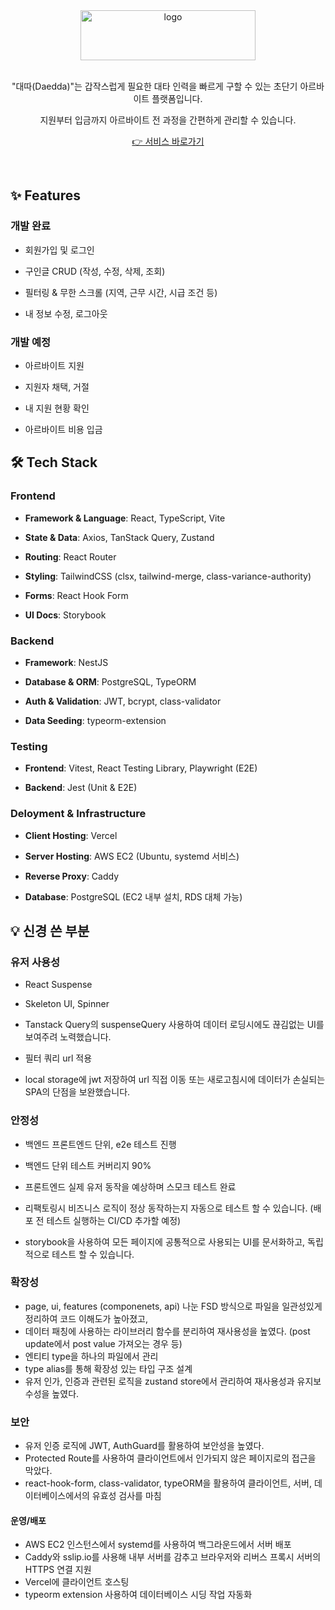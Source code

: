 
<div align="center"><img width="280" height="80" alt="logo" src="https://github.com/user-attachments/assets/3bb218af-0827-472d-a6e3-37d98b68d00e" /></div>

<br/>

<p align="center">"대따(Daedda)"는 갑작스럽게 필요한 대타 인력을 빠르게 구할 수 있는 초단기 아르바이트 플랫폼입니다.</p>

<p align="center">지원부터 입금까지 아르바이트 전 과정을 간편하게 관리할 수 있습니다.</p>

<p align="center"><a href="https://daedda2.vercel.app/auth/login" target="_blank" align="center"> 👉 서비스 바로가기 </a></p>

<br/>

## ✨ Features
### 개발 완료
- 회원가입 및 로그인
  
- 구인글 CRUD (작성, 수정, 삭제, 조회)

- 필터링 & 무한 스크롤 (지역, 근무 시간, 시급 조건 등)

- 내 정보 수정, 로그아웃

### 개발 예정
- 아르바이트 지원

- 지원자 채택, 거절

- 내 지원 현황 확인

- 아르바이트 비용 입금

## 🛠 Tech Stack

### Frontend

- **Framework & Language**: React, TypeScript, Vite

- **State & Data**: Axios, TanStack Query, Zustand

- **Routing**: React Router

- **Styling**: TailwindCSS (clsx, tailwind-merge, class-variance-authority)

- **Forms**: React Hook Form

- **UI Docs**: Storybook


### Backend

- **Framework**: NestJS

- **Database & ORM**: PostgreSQL, TypeORM

- **Auth & Validation**: JWT, bcrypt, class-validator

- **Data Seeding**: typeorm-extension

### Testing

- **Frontend**: Vitest, React Testing Library, Playwright (E2E)

- **Backend**: Jest (Unit & E2E)

### Deloyment & Infrastructure

- **Client Hosting**: Vercel

- **Server Hosting**: AWS EC2 (Ubuntu, systemd 서비스)

- **Reverse Proxy**: Caddy

- **Database**: PostgreSQL (EC2 내부 설치, RDS 대체 가능)

## 💡 신경 쓴 부분

### 유저 사용성
- React Suspense
- Skeleton UI, Spinner
- Tanstack Query의 suspenseQuery 사용하여 데이터 로딩시에도 끊김없는 UI를 보여주려 노력했습니다.

- 필터 쿼리 url 적용
- local storage에 jwt 저장하여 url 직접 이동 또는 새로고침시에 데이터가 손실되는 SPA의 단점을 보완했습니다.
 
### 안정성
- 백엔드 프론트엔드 단위, e2e 테스트 진행

- 백엔드 단위 테스트 커버리지 90%
- 프론트엔드 실제 유저 동작을 예상하며 스모크 테스트 완료
- 리팩토링시 비즈니스 로직이 정상 동작하는지 자동으로 테스트 할 수 있습니다. (배포 전 테스트 실행하는 CI/CD 추가할 예정)

- storybook을 사용하여 모든 페이지에 공통적으로 사용되는 UI를 문서화하고, 독립적으로 테스트 할 수 있습니다.

### 확장성

- page, ui, features (componenets, api) 나눈 FSD 방식으로 파일을 일관성있게 정리하여 코드 이해도가 높아졌고,
- 데이터 패칭에 사용하는 라이브러리 함수를 분리하여 재사용성을 높였다. (post update에서 post value 가져오는 경우 등)
- 엔티티 type을 하나의 파일에서 관리
- type alias를 통해 확장성 있는 타입 구조 설계
- 유저 인가, 인증과 관련된 로직을 zustand store에서 관리하여 재사용성과 유지보수성을 높였다.

### 보안
- 유저 인증 로직에 JWT, AuthGuard를 활용하여 보안성을 높였다.
- Protected Route를 사용하여 클라이언트에서 인가되지 않은 페이지로의 접근을 막았다.
- react-hook-form, class-validator, typeORM을 활용하여 클라이언트, 서버, 데이터베이스에서의 유효성 검사를 마침

#### 운영/배포

- AWS EC2 인스턴스에서 systemd를 사용하여 백그라운드에서 서버 배포
- Caddy와 sslip.io를 사용해 내부 서버를 감추고 브라우저와 리버스 프록시 서버의 HTTPS 연결 지원
- Vercel에 클라이언트 호스팅
- typeorm extension 사용하여 데이터베이스 시딩 작업 자동화
  
